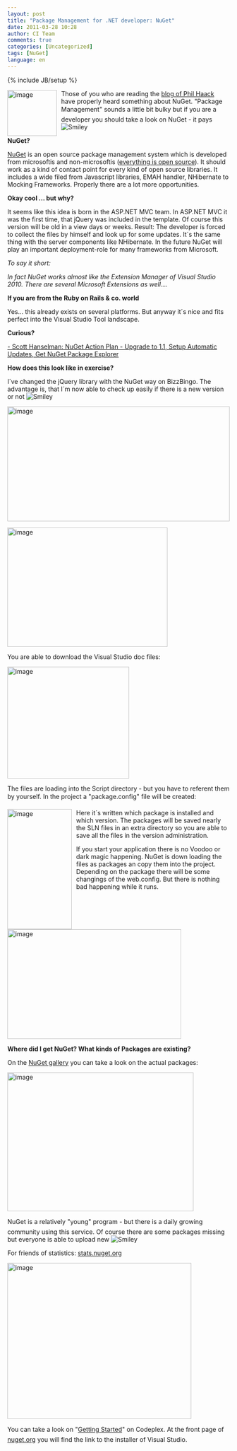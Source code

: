 ```yaml
---
layout: post
title: "Package Management for .NET developer: NuGet"
date: 2011-03-28 10:28
author: CI Team
comments: true
categories: [Uncategorized]
tags: [NuGet]
language: en
---
```

{% include JB/setup %}

  <p><a href="{{BASE_PATH}}/assets/wp-images-en/image145.png"><img style="background-image: none; border-bottom: 0px; border-left: 0px; margin: 0px 10px 0px 0px; padding-left: 0px; padding-right: 0px; display: inline; float: left; border-top: 0px; border-right: 0px; padding-top: 0px" title="image" border="0" alt="image" align="left" src="{{BASE_PATH}}/assets/wp-images-en/image_thumb53.png" width="112" height="104" /></a>Those of you who are reading the <a href="http://haacked.com/">blog of Phil Haack</a> have properly heard something about NuGet. "Package Management" sounds a little bit bulky but if you are a developer you should take a look on NuGet - it pays <img style="border-bottom-style: none; border-right-style: none; border-top-style: none; border-left-style: none" class="wlEmoticon wlEmoticon-smile" alt="Smiley" src="{{BASE_PATH}}/assets/wp-images-en/wlEmoticon-smile8.png" /></p>  
  
  <p><b>NuGet?</b></p>
<p><a href="http://nuget.codeplex.com/wikipage?title=Getting%20Started">NuGet</a> is an open source package management system which is developed from microsoftis and non-microsoftis (<a href="http://nuget.codeplex.com/wikipage?title=Getting%20Started">everything is open source</a>). It should work as a kind of contact point for every kind of open source libraries. It includes a wide filed from Javascript libraries, EMAH handler, NHibernate to Mocking Frameworks. Properly there are a lot more opportunities. </p>
<p><b>Okay cool ... but why?</b></p>
<p>It seems like this idea is born in the ASP.NET MVC team. In ASP.NET MVC it was the first time, that jQuery was included in the template. Of course this version will be old in a view days or weeks. Result: The developer is forced to collect the files by himself and look up for some updates. It´s the same thing with the server components like NHibernate. In the future NuGet will play an important deployment-role for many frameworks from Microsoft.</p>
<p><i></i></p>
<p><i>To say it short:</i></p>
<p><i>In fact NuGet works almost like the Extension Manager of Visual Studio 2010. There are several Microsoft Extensions as well....</i></p>
<p><b>If you are from the Ruby on Rails &amp; co. world</b></p>
<p>Yes... this already exists on several platforms. But anyway it´s nice and fits perfect into the Visual Studio Tool landscape. </p>
<p><b>Curious?</b></p>
<p><a href="http://www.hanselman.com/blog/NuGetActionPlanUpgradeTo11SetupAutomaticUpdatesGetNuGetPackageExplorer.aspx">- Scott Hanselman: NuGet Action Plan - Upgrade to 1.1, Setup Automatic Updates, Get NuGet Package Explorer</a></p>
<p><b>How does this look like in exercise?</b></p>  
  <p>I´ve changed the jQuery library with the NuGet way on BizzBingo. The advantage is, that I´m now able to check up easily if there is a new version or not <img style="border-bottom-style: none; border-right-style: none; border-top-style: none; border-left-style: none" class="wlEmoticon wlEmoticon-smile" alt="Smiley" src="{{BASE_PATH}}/assets/wp-images-en/wlEmoticon-smile8.png" /></p>  
  <p><a href="{{BASE_PATH}}/assets/wp-images-en/image146.png"><img style="background-image: none; border-bottom: 0px; border-left: 0px; padding-left: 0px; padding-right: 0px; display: inline; border-top: 0px; border-right: 0px; padding-top: 0px" title="image" border="0" alt="image" src="{{BASE_PATH}}/assets/wp-images-en/image_thumb54.png" width="504" height="260" /></a></p>
<p><img style="background-image: none; border-bottom: 0px; border-left: 0px; padding-left: 0px; padding-right: 0px; border-top: 0px; border-right: 0px; padding-top: 0px" title="image" border="0" alt="image" src="{{BASE_PATH}}/assets/wp-images-de/image_thumb387.png" width="363" height="270" /></p>
<p>You are able to download the Visual Studio doc files:</p>
<p><a href="{{BASE_PATH}}/assets/wp-images-en/image147.png"><img style="background-image: none; border-bottom: 0px; border-left: 0px; padding-left: 0px; padding-right: 0px; display: inline; border-top: 0px; border-right: 0px; padding-top: 0px" title="image" border="0" alt="image" src="{{BASE_PATH}}/assets/wp-images-en/image_thumb55.png" width="276" height="253" /></a></p>
<p>The files are loading into the Script directory - but you have to referent them by yourself. In the project a "package.config" file will be created:</p>
<p><a href="{{BASE_PATH}}/assets/wp-images-en/image148.png"><img style="background-image: none; border-bottom: 0px; border-left: 0px; margin: 0px 10px 0px 0px; padding-left: 0px; padding-right: 0px; display: inline; float: left; border-top: 0px; border-right: 0px; padding-top: 0px" title="image" border="0" alt="image" align="left" src="{{BASE_PATH}}/assets/wp-images-en/image_thumb56.png" width="146" height="272" /></a>Here it´s written which package is installed and which version. The packages will be saved nearly the SLN files in an extra directory so you are able to save all the files in the version administration. </p>
<p>If you start your application there is no Voodoo or dark magic happening. NuGet is down loading the files as packages an copy them into the project. Depending on the package there will be some changings of the web.config. But there is nothing bad happening while it runs.</p>  
  <p><img style="background-image: none; border-bottom: 0px; border-left: 0px; padding-left: 0px; padding-right: 0px; border-top: 0px; border-right: 0px; padding-top: 0px" title="image" border="0" alt="image" src="{{BASE_PATH}}/assets/wp-images-de/image_thumb390.png" width="394" height="248" /><b></b></p>
<p><b>Where did I get NuGet? What kinds of Packages are existing?</b></p>
<p>On the <a href="http://nuget.org/List/Packages">NuGet gallery</a> you can take a look on the actual packages:</p>
<p><img style="background-image: none; border-bottom: 0px; border-left: 0px; padding-left: 0px; padding-right: 0px; border-top: 0px; border-right: 0px; padding-top: 0px" title="image" border="0" alt="image" src="{{BASE_PATH}}/assets/wp-images-de/image_thumb391.png" width="422" height="314" /></p>
<p>NuGet is a relatively "young" program - but there is a daily growing community using this service. Of course there are some packages missing but everyone is able to upload new <img style="border-bottom-style: none; border-right-style: none; border-top-style: none; border-left-style: none" class="wlEmoticon wlEmoticon-smile" alt="Smiley" src="{{BASE_PATH}}/assets/wp-images-en/wlEmoticon-smile8.png" /></p>
<p>For friends of statistics: <a href="http://stats.nuget.org/">stats.nuget.org</a></p>
<p><a href="{{BASE_PATH}}/assets/wp-images-en/image149.png"><img style="background-image: none; border-bottom: 0px; border-left: 0px; padding-left: 0px; padding-right: 0px; display: inline; border-top: 0px; border-right: 0px; padding-top: 0px" title="image" border="0" alt="image" src="{{BASE_PATH}}/assets/wp-images-en/image_thumb57.png" width="417" height="353" /></a></p>
<p>You can take a look on "<a href="http://nuget.codeplex.com/wikipage?title=Getting%20Started">Getting Started</a>" on Codeplex. At the front page of <a href="http://nuget.org/">nuget.org</a> you will find the link to the installer of Visual Studio. </p>
